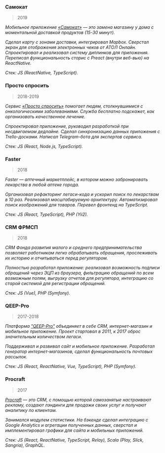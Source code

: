 ### Самокат

> 2019

_Мобильное приложение [«Самокат»](https://apps.apple.com/us/app/id1401500803) — это замена магазину у дома с моментальной доставкой продуктов (15-30 минут)._

_Сделал карту с зонами доставки, интегрировал Mapbox. Сверстал экран для отображения электронных чеков от АТОЛ Онлайн. Спроектировал и реализовал систему диплинков для приложения. Переписал функциональность сторис с Preact (внутри веб-вью) на ReactNative._

_Стек: JS (ReactNative, TypeScript)._

### Просто спросить

> 2018-2019

_Сервис [«Просто спросить»](https://ask.nenaprasno.ru) помогает людям, столкнувшимися с онкологическими заболеваниями. Служба бесплатно подскажет, как организовать качественное лечение._

_Спроектировал приложение, руководил разработкой при несдвигаемом дедлайне. Сделал синхронизацию данных приложения с Trello-досками. Написал Telegram-бота для экспертов сервиса._

_Стек: JS (React, Node.js, TypeScript)._

### Faster

> 2018

_Faster — аптечный маркетплейс, в котором можно забронировать лекарства в любой аптеке города._

_Организовал рефакторинг легаси-кода и ускорил поиск по лекарствам в 10 раз. Реализовал масштабируемую архитектуру. Автоматизировал поиск изображений для товаров. Перевел фронтенд на TypeScript._

_Стек: JS (React, TypeScript), PHP (Yii2)._

### CRM ФРМСП

> 2018

_CRM Фонда развития малого и среднего предпринимательства позволяет работникам легко обрабатывать обращения, прослеживать их историю и отчитываться перед регулятором._

_Полностью разработал приложение: реализовал возможность подписи обращений через ЭЦП из браузера, фильтрацию обращений по всем возможным полям, выгрузку отчетов для регулятора, интеграцию со старой системой для регистрации обращений._

_Стек: JS (Vue), PHP (Symfony)._

### QEEP-Pro

> 2017-2018

_Платформа ["QEEP-Pro"](https://qeep.pro) объединяет в себе CRM, интернет-магазин и мобильное приложение. Проект стартовал в 2011, к 2017 оброс значительным количеством легаси._

_Поддерживал и развивал сайт и мобильное приложение. Разработал генератор интернет-магазинов, сделал функциональность почтовых рассылок._

_Стек: JS (React, ReactNative, Vue, TypeScript), PHP (Symfony)._

### Procraft

> 2017

_[Procraft](https://procraft.com) — это CRM, с помощью которой самозанятые настраивают рекламу, создают лэндинги для продажи своих услуг и получают аналитику по клиентам._

_Занимался модулем статистики. На бэкенде сделал интеграцию с Google Analytics и агрегации полученных данных, сверстал и имплементировал графики для сайта и мобильных приложений._

_Стек: JS (React, ReactNative, TypeScript, Relay), Scala (Play, Slick, Sangria), GraphQL._
